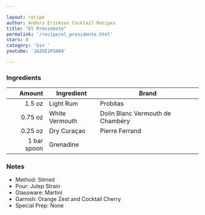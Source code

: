 ```yaml
---

layout: recipe
author: Anders Erickson Cocktail Recipes
title: "El Presidente"
permalink: '/recipe/el_presidente.html'
stars: 0
category: 'Gin '
youtube: '1AZGE2FUAO4'

---
```


### Ingredients

|  Amount  | Ingredient               | Brand                           |
| ----------: | -------------- | -------------------------------- |
|      1.5 oz | Light Rum      | Probitas                         |
|     0.75 oz | White Vermouth | Dolin Blanc Vermouth de Chambéry |
|     0.25 oz | Dry Curaçao    | Pierre Ferrand                   |
| 1 bar spoon | Grenadine      |

### Notes

- Method: Stirred
- Pour: Julep Strain
- Glassware: Martini
- Garnish: Orange Zest and Cocktail Cherry
- Special Prep: None

